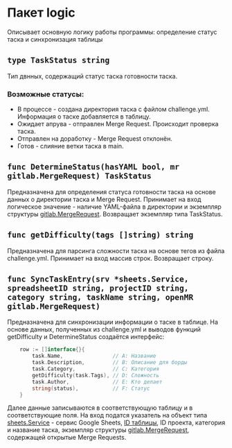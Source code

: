 # Пакет logic
Описывает основную логику работы программы: определение статус таска и синхронизация таблицы

## `type TaskStatus string`
Тип двнных, содержащий статус таска готовности таска.
### Возможные статусы: 
- В процессе - создана директория таска с файлом challenge.yml. Информация о таске добавляется в таблицу.
- Ожидает апрува - отправлен Merge Request. Происходит проверка таска.
- Отправлен на доработку - Merge Request отклонён.
- Готов - слияние ветки таска в main.
## `func DetermineStatus(hasYAML bool, mr gitlab.MergeRequest) TaskStatus`
Предназначена для определения статуса готовности таска на основе данных о директории таска и Merge Request. Принимает на вход логическое значение - наличие YAML-файла в директории и экземпляр структуры [gitlab.MergeRequest](https://github.com/lciga/UralCTF-Status-Sheet/). Возвращает экземпляр типа TaskStatus.

## `func getDifficulty(tags []string) string`
Предназначена для парсинга сложности таска на основе тегов из файла challenge.yml. Принимает на вход массив строк. Возвращает строку.
## `func SyncTaskEntry(srv *sheets.Service, spreadsheetID string, projectID string, category string, taskName string, openMR gitlab.MergeRequest)`
Предназначена для синхронизации информации о таске в таблице. На основе данных, полученных из challenge.yml и выводов функций getDifficulty и DetermineStatus создаётся интерфейс:
```go
	row := []interface{}{
		task.Name,                // A: Название
		task.Description,         // B: Описание для борды
		task.Category,            // C: Категория
		getDifficulty(task.Tags), // D: Сложность
		task.Author,              // E: Кто делает
		string(status),           // F: Статус
	}
```
Далее данные записываются в соответствующую таблицу и в соответствующие поля. На вход податся указатель на объект типа [sheets.Service](https://pkg.go.dev/google.golang.org/api@v0.243.0/sheets/v4#Service) - сервис Google Sheets, [ID таблицы](https://developers.google.com/workspace/sheets/api/guides/concepts), ID проекта, категория и название таска, экземпляр структуры [gitlab.MergeRequest](https://github.com/lciga/UralCTF-Status-Sheet/), содержащей открытые Merge Requests.